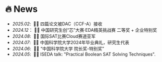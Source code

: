 # 🔥 News
- *2025.02*: &nbsp;🎉🎉 四篇论文被DAC（CCF-A）接收
- *2024.12*：&nbsp;🎉🎉 中国研究生创“芯”大赛·EDA精英挑战赛 二等奖 + 企业特别奖
- *2024.08*: &nbsp;🎉🎉 国际SAT比赛Cloud赛道亚军
- *2024.07*: &nbsp;🎉🎉 中国科学院大学2024年毕业典礼，研究生代表
- *2024.06*: &nbsp;🎉🎉 “中国科学院大学 院长奖-特别奖”
- *2024.05*: &nbsp;🎉🎉 ISEDA talk: "Practical Boolean SAT Solving Techniques".